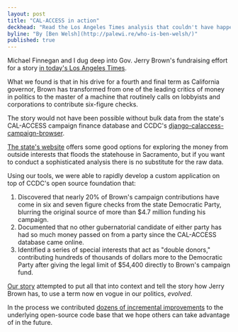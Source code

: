 ```yaml
---
layout: post
title: "CAL-ACCESS in action"
deckhead: "Read the Los Angeles Times analysis that couldn't have happened with our open-source tools"
byline: "By [Ben Welsh](http://palewi.re/who-is-ben-welsh/)"
published: true
---
```


Michael Finnegan and I dug deep into Gov. Jerry Brown's fundraising effort for a story [in today's Los Angeles Times](http://www.latimes.com/local/politics/la-me-pol-brown-money-20141031-story.html#page=1).

What we found is that in his drive for a fourth and final term as California governor, Brown has transformed from one of the leading critics of money in politics to the master of a machine that routinely calls on lobbyists and corporations to contribute six-figure checks.

The story would not have been possible without bulk data from the state's CAL-ACCESS campaign finance database and CCDC's [django-calaccess-campaign-browser](http://django-calaccess-campaign-browser.californiacivicdata.org/en/latest/).

[The state's website](http://cal-access.ss.ca.gov/) offers some good options for exploring the money from outside interests that floods the statehouse in Sacramento, but if you want to conduct a sophisticated analysis there is no substitute for the raw data.

Using our tools, we were able to rapidly develop a custom application on top of CCDC's open source foundation that:

1. Discovered that nearly 20% of Brown's campaign contributions have come in six and seven figure checks from the state Democratic Party, blurring the original source of more than $4.7 million funding his campaign.
2. Documented that no other gubernatorial candidate of either party has had so much money passed on from a party since the CAL-ACCESS database came online.
3. Identified a series of special interests that act as "double donors," contributing hundreds of thousands of dollars more to the Democratic Party after giving the legal limit of $54,400 directly to Brown's campaign fund.

[Our story]((http://www.latimes.com/local/politics/la-me-pol-brown-money-20141031-story.html#page=1)) attempted to put all that into context and tell the story how Jerry Brown has, to use a term now en vogue in our politics, _evolved_.

In the process we contributed [dozens of incremental improvements](https://github.com/california-civic-data-coalition/django-calaccess-campaign-browser/pulse/monthly) to the underlying open-source code base that we hope others can take advantage of in the future. 
